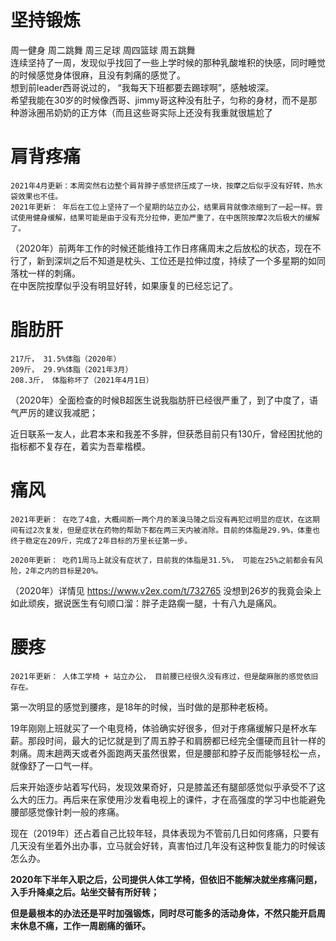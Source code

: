 # 坚持锻炼
周一健身  周二跳舞 周三足球 周四篮球 周五跳舞  
连续坚持了一周，发现似乎找回了一些上学时候的那种乳酸堆积的快感，同时睡觉的时候感觉身体很麻，且没有刺痛的感觉了。  
想到前leader西哥说过的， “我每天下班都要去踢球啊”，感触坡深。  
希望我能在30岁的时候像西哥、jimmy哥这种没有肚子，匀称的身材，而不是那种游泳圈吊奶奶的正方体（而且这些哥实际上还没有我重就很尴尬了

# 肩背疼痛
    2021年4月更新：本周突然右边整个肩背脖子感觉挤压成了一块，按摩之后似乎没有好转，热水袋效果也不佳。
    2021年更新： 年后在工位上坚持了一个星期的站立办公，结果肩背就像浓缩到了一起一样。尝试使用健身缓解，结果可能是由于没有充分拉伸，更加严重了，在中医院按摩2次后极大的缓解了。
（2020年）前两年工作的时候还能维持工作日疼痛周末之后放松的状态，现在不行了，新到深圳之后不知道是枕头、工位还是拉伸过度，持续了一个多星期的如同落枕一样的刺痛。  
在中医院按摩似乎没有明显好转，如果康复的已经忘记了。

# 脂肪肝
    217斤， 31.5%体脂（2020年）
    209斤， 29.9%体脂（2021年3月）
    208.3斤， 体脂称坏了（2021年4月1日）

（2020年）全面检查的时候B超医生说我脂肪肝已经很严重了，到了中度了，语气严厉的建议我减肥；

近日联系一友人，此君本来和我差不多胖，但获悉目前只有130斤，曾经困扰他的指标都不复存在，着实为吾辈楷模。

# 痛风
    2021年更新： 在吃了4盒，大概间断一两个月的苯溴马隆之后没有再犯过明显的症状，在这期间有过2次复发，但是症状在药物的帮助下都在两三天内被消除。目前的体脂是29.9%，体重也终于稳定在209斤，完成了2年目标的万里长征第一步。

    2020年更新： 吃药1周马上就没有症状了，目前我的体脂是31.5%， 可能在25%之前都会有风险，2年之内的目标是20%。
（2020年）详情见 https://www.v2ex.com/t/732765
没想到26岁的我竟会染上如此顽疾，据说医生有句顺口溜：胖子走路瘸一腿，十有八九是痛风。

# 腰疼
    2021年更新： 人体工学椅 + 站立办公， 目前腰已经很久没有疼过，但是酸麻胀的感觉依旧存在。

第一次明显的感觉到腰疼，是18年的时候，当时做的是那种老板椅。

19年刚刚上班就买了一个电竞椅，体验确实好很多，但对于疼痛缓解只是杯水车薪。那段时间，最大的记忆就是到了周五脖子和肩膀都已经完全僵硬而且针一样的刺痛。周末趟两天或者外面跑两天虽然很累，但是腰部和脖子反而能够轻松一点，就像舒了一口气一样。

后来开始逐步站着写代码，发现效果奇好，只是膝盖还有腿部感觉似乎承受不了这么大的压力。再后来在家使用沙发看电视上的课件，才在高强度的学习中也能避免腰部感觉像针刺一般的疼痛。

现在（2019年）还占着自己比较年轻，具体表现为不管前几日如何疼痛，只要有几天没有坐着外出办事，立马就会好转，真害怕过几年没有这种恢复能力的时候该怎么办。

**2020年下半年入职之后，公司提供人体工学椅，但依旧不能解决就坐疼痛问题，入手升降桌之后。站坐交替有所好转；**

**但是最根本的办法还是平时加强锻炼，同时尽可能多的活动身体，不然只能开启周末休息不痛，工作一周剧痛的循环。**